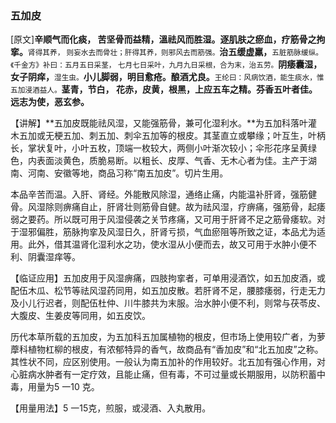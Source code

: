 ### **五加皮**

[原文]**辛顺气而化痰， 苦坚骨而益精，溫祛风而胜湿。逐肌肤之瘀血，疗筋骨之拘挛。**<small>肾得其养， 则妄水去而骨壮；肝得其养，则邪风去而筋强。</small>**治五缓虚羸，**<small>五脏筋脉缓纵。《千金方》补曰：五月五日采茎， 七月七日采叶，九月九日采根，合为末，治五劳。</small>**阴痿囊湿， 女子阴痒，**<small>湿生虫。</small>**小儿脚弱，明目愈疮。酿酒尤良。**<small>王纶曰：风病饮酒，能生痰水，惟五加浸酒益人。</small>**茎青，节白， 花赤，皮黄，根黑，上应五车之精。芬香五叶者佳。远志为使，恶玄参。**

【讲解】**五加皮既能祛风湿，又能强筋骨，兼可化湿利水。**为五加科落叶灌木五加或无梗五加、刺五加、刺伞五加等的根皮。其茎直立或攀缘；叶互生，叶柄长，掌状复叶，小叶五枚，顶端一枚较大，两侧小叶渐次较小；伞形花序呈黄绿色，内表面淡黄色，质脆易断。以粗长、皮厚、气香、无木心者为佳。主产于湖南、河南、安徽等地，商品习称“南五加皮”。切片生用。

本品辛苦而温。入肝、肾经。外能散风除湿，通络止痛，内能温补肝肾，强筋健骨。风湿除则痹痛自止，肝肾壮则筋骨自健。故为祛风湿，疗痹痛，强筋骨，起痿弱之要药。所以既可用于风湿侵袭之关节疼痛，又可用于肝肾不足之筋骨痿软。对于湿邪偏胜，筋脉拘挛及风湿日久，肝肾亏损，气血瘀阻等所致之证，本品尤为适用。此外，借其温肾化湿利水之功，使水湿从小便而去，故又可用于水肿小便不利、阴囊湿痒等。

【临证应用】五加皮用于风湿痹痛，四肢拘挛者，可单用浸酒饮，如五加皮酒，或配伍木瓜、松节等祛风湿药同用，如五加皮散。若肝肾不足，腰膝痿弱，行走无力及小儿行迟者，则配伍杜仲、川牛膝共为末服。治水肿小便不利，则常与茯苓皮、大腹皮、生姜皮等同用，如五皮饮。

历代本草所载的五加皮，为五加科五加属植物的根皮，但市场上使用较广者，为萝藦科植物杠柳的根皮，有浓郁特异的香气，故商品有“香加皮”和“北五加皮”之称。其性状不同，应区别使用。一般认为南五加补的作用较好。北五加有强心作用，对心脏病水肿者有一定疗效，且能止痛，但有毒，不可过量或长期服用，以防积蓄中毒，用量为5 一10 克。

【用量用法】5 一15克，煎服，或浸酒、入丸散用。
